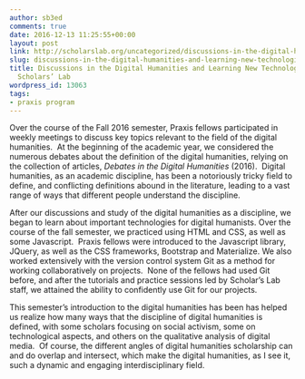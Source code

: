 ```yaml
---
author: sb3ed
comments: true
date: 2016-12-13 11:25:55+00:00
layout: post
link: http://scholarslab.org/uncategorized/discussions-in-the-digital-humanities-and-learning-new-technologies-in-the-scholars-lab/
slug: discussions-in-the-digital-humanities-and-learning-new-technologies-in-the-scholars-lab
title: Discussions in the Digital Humanities and Learning New Technologies in the
  Scholars’ Lab
wordpress_id: 13063
tags:
- praxis program
---
```


Over the course of the Fall 2016 semester, Praxis fellows participated in weekly meetings to discuss key topics relevant to the field of the digital humanities.  At the beginning of the academic year, we considered the numerous debates about the definition of the digital humanities, relying on the collection of articles, _Debates in the Digital Humanities_ (2016).  Digital humanities, as an academic discipline, has been a notoriously tricky field to define, and conflicting definitions abound in the literature, leading to a vast range of ways that different people understand the discipline.

After our discussions and study of the digital humanities as a discipline, we began to learn about important technologies for digital humanists. Over the course of the fall semester, we practiced using HTML and CSS, as well as some Javascript.  Praxis fellows were introduced to the Javascript library, JQuery, as well as the CSS frameworks, Bootstrap and Materialize. We also worked extensively with the version control system Git as a method for working collaboratively on projects.  None of the fellows had used Git before, and after the tutorials and practice sessions led by Scholar’s Lab staff, we attained the ability to confidently use Git for our projects.

This semester’s introduction to the digital humanities has been has helped us realize how many ways that the discipline of digital humanities is defined, with some scholars focusing on social activism, some on technological aspects, and others on the qualitative analysis of digital media.  Of course, the different angles of digital humanities scholarship can and do overlap and intersect, which make the digital humanities, as I see it, such a dynamic and engaging interdisciplinary field.
